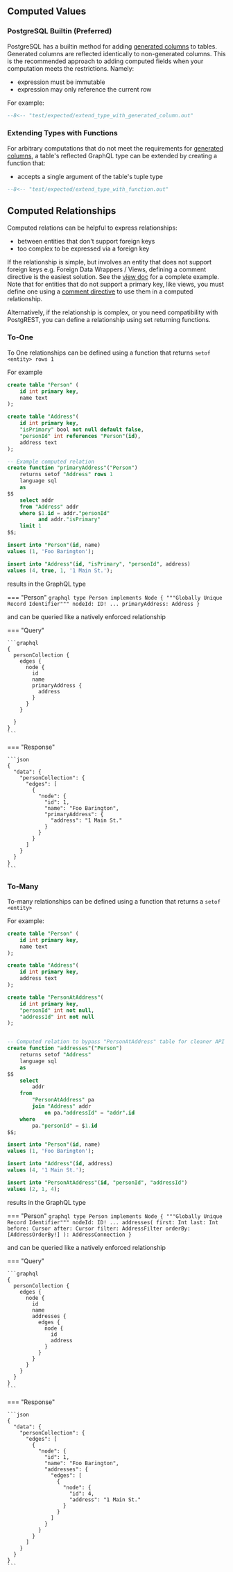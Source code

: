 ## Computed Values

### PostgreSQL Builtin (Preferred)

PostgreSQL has a builtin method for adding [generated columns](https://www.postgresql.org/docs/14/ddl-generated-columns.html) to tables. Generated columns are reflected identically to non-generated columns. This is the recommended approach to adding computed fields when your computation meets the restrictions. Namely:

- expression must be immutable
- expression may only reference the current row

For example:
```sql
--8<-- "test/expected/extend_type_with_generated_column.out"
```


### Extending Types with Functions

For arbitrary computations that do not meet the requirements for [generated columns](https://www.postgresql.org/docs/14/ddl-generated-columns.html), a table's reflected GraphQL type can be extended by creating a function that:

- accepts a single argument of the table's tuple type

```sql
--8<-- "test/expected/extend_type_with_function.out"
```


## Computed Relationships

Computed relations can be helpful to express relationships:

- between entities that don't support foreign keys
- too complex to be expressed via a foreign key

If the relationship is simple, but involves an entity that does not support foreign keys e.g. Foreign Data Wrappers / Views, defining a comment directive is the easiest solution. See the [view doc](views.md) for a complete example. Note that for entities that do not support a primary key, like views, you must define one using a [comment directive](configuration.md#comment-directives) to use them in a computed relationship.

Alternatively, if the relationship is complex, or you need compatibility with PostgREST, you can define a relationship using set returning functions.


### To-One

To One relationships can be defined using a function that returns `setof <entity> rows 1`

For example
```sql
create table "Person" (
    id int primary key,
    name text
);

create table "Address"(
    id int primary key,
    "isPrimary" bool not null default false,
    "personId" int references "Person"(id),
    address text
);

-- Example computed relation
create function "primaryAddress"("Person")
    returns setof "Address" rows 1
    language sql
    as
$$
    select addr
    from "Address" addr
    where $1.id = addr."personId"
          and addr."isPrimary"
    limit 1
$$;

insert into "Person"(id, name)
values (1, 'Foo Barington');

insert into "Address"(id, "isPrimary", "personId", address)
values (4, true, 1, '1 Main St.');
```

results in the GraphQL type

=== "Person"
    ```graphql
    type Person implements Node {
      """Globally Unique Record Identifier"""
      nodeId: ID!
      ...
      primaryAddress: Address
    }
    ```

and can be queried like a natively enforced relationship

=== "Query"

    ```graphql
    {
      personCollection {
        edges {
          node {
            id
            name
            primaryAddress {
              address
            }
          }
        }

      }
    }
    ```

=== "Response"

    ```json
    {
      "data": {
        "personCollection": {
          "edges": [
            {
              "node": {
                "id": 1,
                "name": "Foo Barington",
                "primaryAddress": {
                  "address": "1 Main St."
                }
              }
            }
          ]
        }
      }
    }
    ```



### To-Many

To-many relationships can be defined using a function that returns a `setof <entity>`


For example:
```sql
create table "Person" (
    id int primary key,
    name text
);

create table "Address"(
    id int primary key,
    address text
);

create table "PersonAtAddress"(
    id int primary key,
    "personId" int not null,
    "addressId" int not null
);


-- Computed relation to bypass "PersonAtAddress" table for cleaner API
create function "addresses"("Person")
    returns setof "Address"
    language sql
    as
$$
    select
        addr
    from
        "PersonAtAddress" pa
        join "Address" addr
            on pa."addressId" = "addr".id
    where
        pa."personId" = $1.id
$$;

insert into "Person"(id, name)
values (1, 'Foo Barington');

insert into "Address"(id, address)
values (4, '1 Main St.');

insert into "PersonAtAddress"(id, "personId", "addressId")
values (2, 1, 4);
```

results in the GraphQL type

=== "Person"
    ```graphql
    type Person implements Node {
      """Globally Unique Record Identifier"""
      nodeId: ID!
      ...
      addresses(
        first: Int
        last: Int
        before: Cursor
        after: Cursor
        filter: AddressFilter
        orderBy: [AddressOrderBy!]
      ): AddressConnection
    }
    ```

and can be queried like a natively enforced relationship

=== "Query"

    ```graphql
    {
      personCollection {
        edges {
          node {
            id
            name
            addresses {
              edges {
                node {
                  id
                  address
                }
              }
            }
          }
        }
      }
    }
    ```

=== "Response"

    ```json
    {
      "data": {
        "personCollection": {
          "edges": [
            {
              "node": {
                "id": 1,
                "name": "Foo Barington",
                "addresses": {
                  "edges": [
                    {
                      "node": {
                        "id": 4,
                        "address": "1 Main St."
                      }
                    }
                  ]
                }
              }
            }
          ]
        }
      }
    }
    ```

